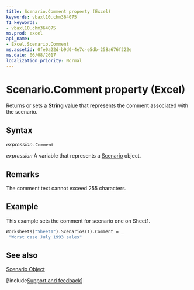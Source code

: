 ```yaml
---
title: Scenario.Comment property (Excel)
keywords: vbaxl10.chm364075
f1_keywords:
- vbaxl10.chm364075
ms.prod: excel
api_name:
- Excel.Scenario.Comment
ms.assetid: 0fe0a22d-b9d0-4e7c-e5db-258a676f222e
ms.date: 06/08/2017
localization_priority: Normal
---
```



# Scenario.Comment property (Excel)

Returns or sets a  **String** value that represents the comment associated with the scenario.


## Syntax

_expression_. `Comment`

_expression_ A variable that represents a [Scenario](Excel.Scenario.md) object.


## Remarks

The comment text cannot exceed 255 characters.


## Example

This example sets the comment for scenario one on Sheet1.


```vb
Worksheets("Sheet1").Scenarios(1).Comment = _ 
 "Worst case July 1993 sales"
```


## See also


[Scenario Object](Excel.Scenario.md)

[!include[Support and feedback](~/includes/feedback-boilerplate.md)]